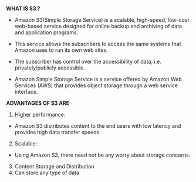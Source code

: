 **WHAT IS S3 ?**
- Amazon S3(Simple Storage Service) is a scalable, high-speed, low-cost web-based service designed for online backup and archiving of data and application programs.

- This service allows the subscribers to access the same systems that Amazon uses to run its own web sites. 

- The subscriber has control over the accessibility of data, i.e. privately/publicly accessible.

- Amazon Simple Storage Service is a service offered by Amazon Web Services (AWS) that provides object storage through a web service interface.

**ADVANTAGES OF S3 ARE**
1. Higher performance:
  - Amazon S3 distributes content to the end users with low latency and provides high data transfer speeds.

2. Scalable:
 - Using Amazon S3, there need not be any worry about storage concerns.

3. Content Storage and Distribution 
4.  Can store any type of data